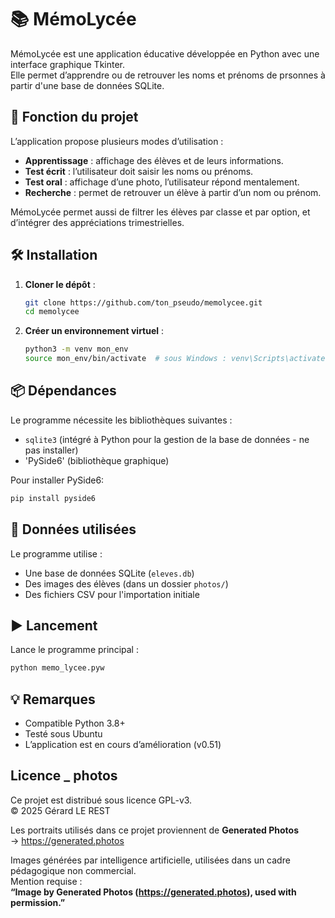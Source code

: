 # 📚 MémoLycée

MémoLycée est une application éducative développée en Python avec une interface graphique Tkinter.  
Elle permet d’apprendre ou de retrouver les noms et prénoms de prsonnes à partir  d'une base de données SQLite.

## 📌 Fonction du projet

L’application propose plusieurs modes d’utilisation :

- **Apprentissage** : affichage des élèves et de leurs informations.
- **Test écrit** : l’utilisateur doit saisir les noms ou prénoms.
- **Test oral** : affichage d’une photo, l’utilisateur répond mentalement.
- **Recherche** : permet de retrouver un élève à partir d’un nom ou prénom.

MémoLycée permet aussi de filtrer les élèves par classe et par option, et d’intégrer des appréciations trimestrielles.

## 🛠️ Installation

1. **Cloner le dépôt** :
   
   ```bash
   git clone https://github.com/ton_pseudo/memolycee.git
   cd memolycee
   ```

2. **Créer un environnement virtuel** :
   
   ```bash
   python3 -m venv mon_env
   source mon_env/bin/activate  # sous Windows : venv\Scripts\activate
   ```

## 📦 Dépendances

Le programme nécessite les bibliothèques suivantes :

- `sqlite3` (intégré à Python pour la gestion de la base de données - ne pas installer)
- 'PySide6' (bibliothèque graphique)

Pour installer PySide6:
```bash
pip install pyside6
```

## 📂 Données utilisées

Le programme utilise :

- Une base de données SQLite (`eleves.db`)
- Des images des élèves (dans un dossier `photos/`)
- Des fichiers CSV pour l'importation initiale

## ▶️ Lancement

Lance le programme principal :

```bash
python memo_lycee.pyw
```

## 💡 Remarques

- Compatible Python 3.8+
- Testé sous Ubuntu
- L’application est en cours d’amélioration (v0.51)

## Licence _ photos

Ce projet est distribué sous licence GPL-v3.  
© 2025 Gérard LE REST

Les portraits utilisés dans ce projet proviennent de **Generated Photos**  
→ https://generated.photos  

Images générées par intelligence artificielle, utilisées dans un cadre pédagogique non commercial.  
Mention requise :  
**“Image by Generated Photos (https://generated.photos), used with permission.”**

